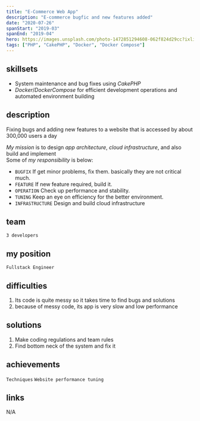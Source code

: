 ```yaml
---
title: "E-Commerce Web App"
description: "E-commerce bugfic and new features added"
date: "2020-07-26"
spanStart: "2019-03"
spanEnd: "2019-04"
hero: https://images.unsplash.com/photo-1472851294608-062f824d29cc?ixlib=rb-1.2.1&ixid=eyJhcHBfaWQiOjEyMDd9&auto=format&fit=crop&w=1350&q=80
tags: ["PHP", "CakePHP", "Docker", "Docker Compose"]
---
```


## skillsets

- System maintenance and bug fixes using _CakePHP_
- _Docker_/_DockerCompose_ for efficient development operations and automated environment building

## description

Fixing bugs and adding new features to a website that is accessed by about 300,000 users a day

_My mission_ is to design _app architecture_, _cloud infrastructure_, and also build and implement  
Some of _my responsibility_ is below:

- `BUGFIX` If get minor problems, fix them. basically they are not critical much.
- `FEATURE` If new feature required, build it.
- `OPERATION` Check up performance and stability.
- `TUNING` Keep an eye on efficiency for the better environment.
- `INFRASTRUCTURE` Design and build cloud infrastructure

## team

`3 developers`

## my position

`Fullstack Engineer`

## difficulties

1. Its code is quite messy so it takes time to find bugs and solutions
2. because of messy code, its app is very slow and low performance

## solutions

1. Make coding regulations and team rules
2. Find bottom neck of the system and fix it

## achievements

`Techniques` `Website performance tuning`

## links

N/A
